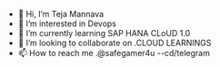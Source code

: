 - 👋 Hi, I’m Teja Mannava
- 👀 I’m interested in Devops
- 🌱 I’m currently learning SAP HANA CLoUD 1.0
- 💞️ I’m looking to collaborate on .CLOUD LEARNINGS
- 📫 How to reach me .@safegamer4u --cd/telegram

<!---
hacker128m/hacker128m is a ✨ special ✨ repository because its `README.md` (this file) appears on your GitHub profile.
You can click the Preview link to take a look at your changes.
--->
